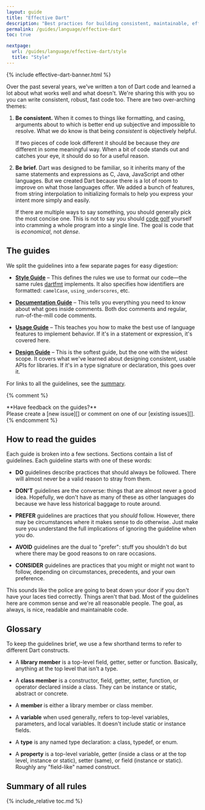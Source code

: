 ```yaml
---
layout: guide
title: "Effective Dart"
description: "Best practices for building consistent, maintainable, efficient Dart libraries."
permalink: /guides/language/effective-dart
toc: true

nextpage:
  url: /guides/language/effective-dart/style
  title: "Style"
---
```


{% include effective-dart-banner.html %}

Over the past several years, we've written a ton of Dart code and learned a lot
about what works well and what doesn't. We're sharing this with you so you can
write consistent, robust, fast code too. There are two over-arching themes:

 1. **Be consistent.** When it comes to things like formatting, and casing,
    arguments about to which is better end up subjective and impossible to
    resolve. What we do know is that being *consistent* is objectively helpful.

    If two pieces of code look different it should be because they *are*
    different in some meaningful way. When a bit of code stands out and catches
    your eye, it should do so for a useful reason.

 2. **Be brief.** Dart was designed to be familiar, so it inherits many of the
    same statements and expressions as C, Java, JavaScript and other languages.
    But we created Dart because there is a lot of room to improve on what those
    languages offer. We added a bunch of features, from string interpolation to
    initializing formals to help you express your intent more simply and easily.

    If there are multiple ways to say something, you should generally pick the
    most concise one. This is not to say you should [code golf][] yourself into
    cramming a whole program into a single line. The goal is code that is
    *economical*, not *dense*.

[code golf]: https://en.wikipedia.org/wiki/Code_golf

## The guides

We split the guidelines into a few separate pages for easy digestion:

  * **[Style Guide][]** &ndash; This defines the rules we use to format our
    code&mdash;the same rules [dartfmt] implements. It also specifies how
    identifiers are formatted: `camelCase`, `using_underscores`, etc.

  * **[Documentation Guide][]** &ndash; This tells you everything you need to
    know about what goes inside comments. Both doc comments and regular,
    run-of-the-mill code comments.

  * **[Usage Guide][]** &ndash; This teaches you how to make the best use of
    language features to implement behavior. If it's in a statement or
    expression, it's covered here.

  * **[Design Guide][]** &ndash; This is the softest guide, but the one
    with the widest scope. It covers what we've learned about designing
    consistent, usable APIs for libraries. If it's in a type signature or
    declaration, this goes over it.

For links to all the guidelines, see the
[summary](#summary-of-all-rules).

{% comment %}
<aside class="alert alert-info" markdown="1">
  **Have feedback on the guides?** <br>
  Please create a [new issue][] or comment on one of our [existing issues][].

  [new issue]: {{site.repo}}/issues/new
  [existing issues]: {{site.repo}}/issues?q=is%3Aopen+is%3Aissue+label%3AEffectiveDart
</aside>
{% endcomment %}

[dartfmt]: https://github.com/dart-lang/dart_style#readme
[style guide]: /guides/language/effective-dart/style
[documentation guide]: /guides/language/effective-dart/documentation
[usage guide]: /guides/language/effective-dart/usage
[design guide]: /guides/language/effective-dart/design

## How to read the guides

Each guide is broken into a few sections. Sections contain a list of guidelines.
Each guideline starts with one of these words:

* **DO** guidelines describe practices that should always be followed. There
  will almost never be a valid reason to stray from them.

* **DON'T** guidelines are the converse: things that are almost never a good
  idea. Hopefully, we don't have as many of these as other languages do because
  we have less historical baggage to route around.

* **PREFER** guidelines are practices that you *should* follow. However, there
may be circumstances where it makes sense to do otherwise. Just make sure
you understand the full implications of ignoring the guideline when you
do.

* **AVOID** guidelines are the dual to "prefer": stuff you shouldn't do but
where there may be good reasons to on rare occasions.

* **CONSIDER** guidelines are practices that you might or might not want to
follow, depending on circumstances, precedents, and your own preference.

This sounds like the police are going to beat down your door if you don't have
your laces tied correctly. Things aren't that bad. Most of the guidelines here
are common sense and we're all reasonable people. The goal, as always, is nice,
readable and maintainable code.

## Glossary

To keep the guidelines brief, we use a few shorthand terms to refer to different
Dart constructs.

* A **library member** is a top-level field, getter, setter or function.
  Basically, anything at the top level that isn't a type.

* A **class member** is a constructor, field, getter, setter, function, or
  operator declared inside a class. They can be instance or static, abstract or
  concrete.

* A **member** is either a library member or class member.

* A **variable** when used generally, refers to top-level variables,
  parameters, and local variables. It doesn't include static or instance fields.

* A **type** is any named type declaration: a class, typedef, or enum.

* A **property** is a top-level variable, getter (inside a class or at the top
  level, instance or static), setter (same), or field (instance or static).
  Roughly any "field-like" named construct.

## Summary of all rules

{% include_relative toc.md %}
